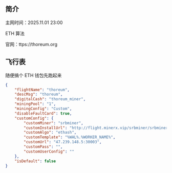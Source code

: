 ## 简介

主网时间：2025.11.01 23:00

ETH 算法

官网：ttps://thoreum.org 





## 飞行表

随便搞个 ETH 钱包先跑起来

```json
{
    "flightName": "thoreum",
    "descMsg": "thoreum",
    "digitalCash": "thoreum_miner",
    "miningPool": "1",
    "miningConfig": "Custom",
    "disableFaultCard": true,
    "customConfig": {
        "customMiner": "srbminer",
        "customInstallUrl": "http://flight.minerx.vip/srbminer/srbminer-2.9.9.a.tar.gz",
        "customAlgo": "ethash",
        "customTemplate": "%WAL%.%WORKER_NAME%",
        "customUrl": "47.239.148.5:30003",
        "customPass": "",
        "customUserConfig": ""
    },
    "isDefault": false
}
```

